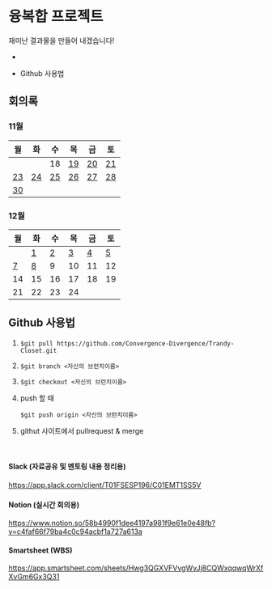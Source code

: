 # 융복합 프로젝트

재미난 결과물을 만들어 내겠습니다! 



- [회의록]: 회의록

- Github 사용법



## 회의록



### 11월

| 월                                                           | 화                                                           | 수                                                           | 목                                                           | 금                                                           | 토                                                           |
| ------------------------------------------------------------ | ------------------------------------------------------------ | ------------------------------------------------------------ | ------------------------------------------------------------ | ------------------------------------------------------------ | ------------------------------------------------------------ |
|                                                              |                                                              | 18                                                           | [19](https://github.com/Convergence-Divergence/Trandy-Closet/blob/master/meeting/meeting201119.md) | [20](https://github.com/Convergence-Divergence/Trandy-Closet/blob/master/meeting/meeting201120.md) | [21](https://github.com/Convergence-Divergence/Trandy-Closet/blob/master/meeting/meeting201121.md) |
| [23](https://github.com/Convergence-Divergence/Trandy-Closet/blob/master/meeting/meeting201123.md) | [24](https://github.com/Convergence-Divergence/Trandy-Closet/blob/master/meeting/meeting201124.md) | [25](https://github.com/Convergence-Divergence/Trandy-Closet/blob/master/meeting/meeting201125.md) | [26](https://github.com/Convergence-Divergence/Trandy-Closet/blob/master/meeting/meeting201126.md) | [27](https://github.com/Convergence-Divergence/Trandy-Closet/blob/master/meeting/meeting201127.md) | [28](https://github.com/Convergence-Divergence/Trandy-Closet/blob/master/meeting/meeting201128.md) |
| [30](https://github.com/Convergence-Divergence/Trandy-Closet/blob/master/meeting/meeting201130.md) |                                                              |                                                              |                                                              |                                                              |                                                              |



### 12월

| 월                                                           | 화                                                           | 수                                                           | 목                                                           | 금                                                           | 토                                                           |
| ------------------------------------------------------------ | ------------------------------------------------------------ | ------------------------------------------------------------ | ------------------------------------------------------------ | ------------------------------------------------------------ | ------------------------------------------------------------ |
|                                                              | [1](https://github.com/Convergence-Divergence/Trandy-Closet/blob/master/meeting/meeting201201.md) | [2](https://github.com/Convergence-Divergence/Trandy-Closet/blob/master/meeting/meeting201202.md) | [3](https://github.com/Convergence-Divergence/Trandy-Closet/blob/master/meeting/meeting201203.md) | [4](https://github.com/Convergence-Divergence/Trandy-Closet/blob/master/meeting/meeting201204.md) | [5](https://github.com/Convergence-Divergence/Trandy-Closet/blob/master/meeting/meeting201205.md) |
| [7](https://github.com/Convergence-Divergence/Trandy-Closet/blob/master/meeting/meeting201207.md) | [8]((https://github.com/Convergence-Divergence/Trandy-Closet/blob/master/meeting/meeting201208.md)) | 9                                                            | 10                                                           | 11                                                           | 12                                                           |
| 14                                                           | 15                                                           | 16                                                           | 17                                                           | 18                                                           | 19                                                           |
| 21                                                           | 22                                                           | 23                                                           | 24                                                           |                                                              |                                                              |



## Github 사용법

1. `$git pull https://github.com/Convergence-Divergence/Trandy-Closet.git`
2. `$git branch <자신의 브런치이름>`
3. `$git checkout <자신의 브런치이름>`



4. push 할 때

   `$git push origin <자신의 브런치이름>`

5. githut 사이트에서 pullrequest & merge 

<br>

#### Slack (자료공유 및 멘토링 내용 정리용)

https://app.slack.com/client/T01FSESP196/C01EMT1SS5V

#### Notion (실시간 회의용)

https://www.notion.so/58b4990f1dee4197a981f9e61e0e48fb?v=c4faf66f79ba4c0c94acbf1a727a613a

#### Smartsheet (WBS)

https://app.smartsheet.com/sheets/Hwg3QGXVFVvgWvJj8CQWxqqwqWrXfXvGm6Gx3Q31